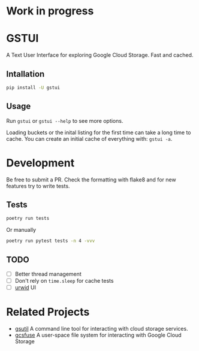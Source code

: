 # Work in progress

# GSTUI

A Text User Interface for exploring Google Cloud Storage. Fast and cached.

## Intallation

```sh
pip install -U gstui
```

## Usage

Run `gstui` or `gstui --help` to see more options.

Loading buckets or the inital listing for the first time can take a long time to cache. You can create an initial cache of everything with: `gstui -a`.

# Development

Be free to submit a PR. Check the formatting with flake8 and for new features try to write tests.

## Tests


```sh
poetry run tests
```

Or manually

```sh
poetry run pytest tests -n 4 -vvv
```

## TODO

- [ ] Better thread management
- [ ] Don't rely on `time.sleep` for cache tests
- [ ] [urwid](https://github.com/urwid/urwid) UI

# Related Projects

* [gsutil](https://github.com/GoogleCloudPlatform/gsutil) A command line tool for interacting with cloud storage services. 
* [gcsfuse](https://github.com/GoogleCloudPlatform/gcsfuse) A user-space file system for interacting with Google Cloud Storage 

